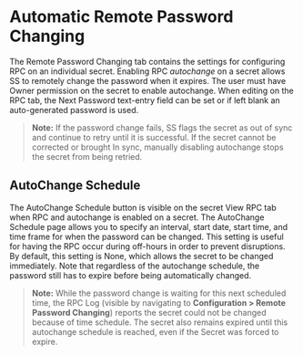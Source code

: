 [title]: # (Automatic Remote Password Changing)
[tags]: # (Automatic Remote Password Changing)
[priority]: # (10)

# Automatic Remote Password Changing

The Remote Password Changing tab contains the settings for configuring RPC on an individual secret. Enabling RPC _autochange_ on a secret allows SS to remotely change the password when it expires. The user must have Owner permission on the secret to enable autochange. When editing on the RPC tab, the Next Password text-entry field can be set or if left blank an auto-generated password is used.

> **Note:** If the password change fails, SS flags the secret as out of sync and continue to retry until it is successful. If the secret cannot be corrected or brought In sync, manually disabling autochange stops the secret from being retried.

## AutoChange Schedule

The AutoChange Schedule button is visible on the secret View RPC tab when RPC and autochange is enabled on a secret. The AutoChange Schedule page allows you to specify an interval, start date, start time, and time frame for when the password can be changed. This setting is useful for having the RPC occur during off-hours in order to prevent disruptions. By default, this setting is None, which allows the secret to be changed immediately. Note that regardless of the autochange schedule, the password still has to expire before being automatically changed.

> **Note:** While the password change is waiting for this next scheduled time, the RPC Log (visible by navigating to **Configuration > Remote Password Changing**) reports the secret could not be changed because of time schedule. The secret also remains expired until this autochange schedule is reached, even if the Secret was forced to expire.
